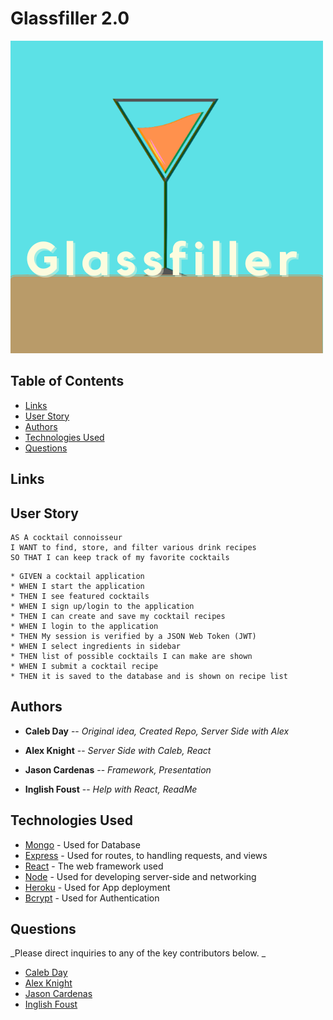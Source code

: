 # Glassfiller 2.0

![Logo](Glassfiller.png)

## Table of Contents

* [Links](#links)
* [User Story](#userstory)
* [Authors](#authors)
* [Technologies Used](#technologies)
* [Questions](#questions)

## Links


## User Story
```
AS A cocktail connoisseur 
I WANT to find, store, and filter various drink recipes
SO THAT I can keep track of my favorite cocktails
```

```
* GIVEN a cocktail application
* WHEN I start the application 
* THEN I see featured cocktails
* WHEN I sign up/login to the application
* THEN I can create and save my cocktail recipes
* WHEN I login to the application
* THEN My session is verified by a JSON Web Token (JWT)
* WHEN I select ingredients in sidebar
* THEN list of possible cocktails I can make are shown
* WHEN I submit a cocktail recipe 
* THEN it is saved to the database and is shown on recipe list
```


## Authors
* **Caleb Day** -- *Original idea, Created Repo, Server Side with Alex* 

* **Alex Knight** -- *Server Side with Caleb, React*

* **Jason Cardenas** -- *Framework, Presentation*

* **Inglish Foust** -- *Help with React, ReadMe*



## Technologies Used
* [Mongo](www.npmjs.com/package/mongodb) - Used for Database
* [Express](https://www.npmjs.com/package/express) - Used for routes, to handling requests, and views
* [React](https://github.com/reactjs/reactjs.org) - The web framework used
* [Node](https://www.npmjs.com/package/node) - Used for developing server-side and networking
* [Heroku](https://devcenter.heroku.com/categories/reference) - Used for App deployment
* [Bcrypt](https://www.npmjs.com/package/bcrypt) - Used for Authentication

## Questions
_Please direct inquiries to any of the key contributors below. _  
* [Caleb Day](https://github.com/Caleeb)
* [Alex Knight](https://github.com/Alknight17)
* [Jason Cardenas](https://github.com/Cardenas1850) 
* [Inglish Foust](https://github.com/inglish2022) 